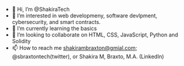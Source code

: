 - 👋 Hi, I’m @ShakiraTech
- 👀 I’m interested in web developmeny, software devlpment, cybersecurity, and smart contracts.  
- 🌱 I’m currently learning the basics
- 💞️ I’m looking to collaborate on HTML, CSS, JavaScript, Python and Solidity 
- 📫 How to reach me shakirambraxton@gmial.com; @sbraxtontech(twitter), or Shakira M, Braxto, M.A. (LinkedIn)

<!---
braxtonshakira/braxtonshakira is a ✨ special ✨ repository because its `README.md` (this file) appears on your GitHub profile.
You can click the Preview link to take a look at your changes.
--->
